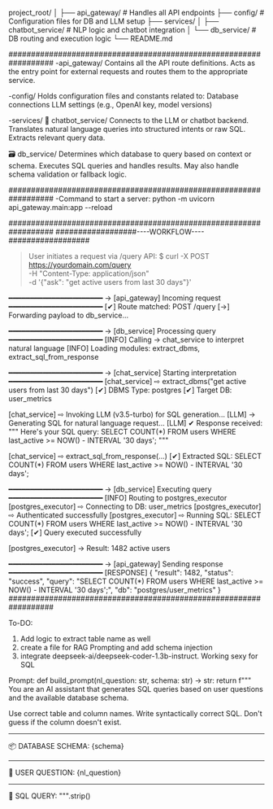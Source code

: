 project_root/
│
├── api_gateway/       # Handles all API endpoints
├── config/            # Configuration files for DB and LLM setup
├── services/
│   ├── chatbot_service/  # NLP logic and chatbot integration
│   └── db_service/       # DB routing and execution logic
└── README.md

##################################################################
-api_gateway/
Contains all the API route definitions. Acts as the entry point for external requests and routes them to the appropriate service.

-config/
Holds configuration files and constants related to:
Database connections
LLM settings (e.g., OpenAI key, model versions)

-services/
🧠 chatbot_service/
Connects to the LLM or chatbot backend.
Translates natural language queries into structured intents or raw SQL.
Extracts relevant query data.

🗃️ db_service/
Determines which database to query based on context or schema.
Executes SQL queries and handles results.
May also handle schema validation or fallback logic.

##################################################################
-Command to start a server:
python -m uvicorn api_gateway.main:app --reload   

##################################################################
        ##################----WORKFLOW----##################

> User initiates a request via /query API:
$ curl -X POST https://yourdomain.com/query \
  -H "Content-Type: application/json" \
  -d '{"ask": "get active users from last 30 days"}'

━━━━━━━━━━━━━━━━━━━━━━
→ [api_gateway] Incoming request
━━━━━━━━━━━━━━━━━━━━━━
[✔] Route matched: POST /query
[→] Forwarding payload to db_service...

━━━━━━━━━━━━━━━━━━━━━━
→ [db_service] Processing query
━━━━━━━━━━━━━━━━━━━━━━
[INFO] Calling → chat_service to interpret natural language
[INFO] Loading modules: extract_dbms, extract_sql_from_response

━━━━━━━━━━━━━━━━━━━━━━
→ [chat_service] Starting interpretation
━━━━━━━━━━━━━━━━━━━━━━
[chat_service] ⇨ extract_dbms("get active users from last 30 days")
[✔] DBMS Type: postgres
[✔] Target DB: user_metrics

[chat_service] ⇨ Invoking LLM (v3.5-turbo) for SQL generation...
[LLM] → Generating SQL for natural language request...
[LLM] ✔ Response received:
"""
Here's your SQL query:
SELECT COUNT(*) FROM users WHERE last_active >= NOW() - INTERVAL '30 days';
"""

[chat_service] ⇨ extract_sql_from_response(...)
[✔] Extracted SQL:
SELECT COUNT(*) FROM users WHERE last_active >= NOW() - INTERVAL '30 days';

━━━━━━━━━━━━━━━━━━━━━━
→ [db_service] Executing query
━━━━━━━━━━━━━━━━━━━━━━
[INFO] Routing to postgres_executor
[postgres_executor] ⇨ Connecting to DB: user_metrics
[postgres_executor] ⇨ Authenticated successfully
[postgres_executor] ⇨ Running SQL:
SELECT COUNT(*) FROM users WHERE last_active >= NOW() - INTERVAL '30 days';
[✔] Query executed successfully

[postgres_executor] → Result: 1482 active users

━━━━━━━━━━━━━━━━━━━━━━
→ [api_gateway] Sending response
━━━━━━━━━━━━━━━━━━━━━━
[RESPONSE]
{
  "result": 1482,
  "status": "success",
  "query": "SELECT COUNT(*) FROM users WHERE last_active >= NOW() - INTERVAL '30 days';",
  "db": "postgres/user_metrics"
}
##################################################################




To-DO:
1. Add logic to extract table name as well
2. create a file for RAG Prompting and add schema injection
3. integrate deepseek-ai/deepseek-coder-1.3b-instruct. Working sexy for SQL 


Prompt: 
def build_prompt(nl_question: str, schema: str) -> str:
    return f"""
You are an AI assistant that generates SQL queries based on user questions and the available database schema.

Use correct table and column names. Write syntactically correct SQL. Don't guess if the column doesn't exist.

---

📦 DATABASE SCHEMA:
{schema}

---

💬 USER QUESTION:
{nl_question}

---

🧾 SQL QUERY:
""".strip()
